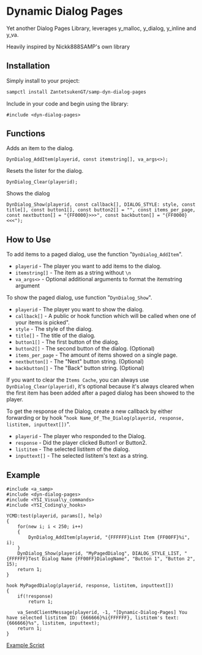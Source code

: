 # Dynamic Dialog Pages
Yet another Dialog Pages Library, leverages y_malloc, y_dialog, y_inline and y_va.

Heavily inspired by Nickk888SAMP's own library
## Installation

Simply install to your project:

```bash
sampctl install ZantetsukenGT/samp-dyn-dialog-pages
```

Include in your code and begin using the library:

```pawn
#include <dyn-dialog-pages>
```

## Functions
Adds an item to the dialog.
```pawn
DynDialog_AddItem(playerid, const itemstring[], va_args<>);
```
Resets the lister for the dialog.
```pawn
DynDialog_Clear(playerid);
```
Shows the dialog
```pawn
DynDialog_Show(playerid, const callback[], DIALOG_STYLE: style, const title[], const button1[], const button2[] = "", const items_per_page, const nextbutton[] = "{FF0000}>>>", const backbutton[] = "{FF0000}<<<");
```

## How to Use
To add items to a paged dialog, use the function "```DynDialog_AddItem```".
* ```playerid``` - The player you want to add items to the dialog.
* ```itemstring[]``` - The item as a string without ```\n```
* ```va_args<>``` - Optional additional arguments to format the itemstring argument

To show the paged dialog, use function "```DynDialog_Show```".
* ```playerid``` - The player you want to show the dialog.
* ```callback[]``` - A public or hook function which will be called when one of your items is picked".
* ```style``` - The style of the dialog.
* ```title[]``` - The title of the dialog.
* ```button1[]``` - The first button of the dialog.
* ```button2[]``` - The second button of the dialog.  (Optional)
* ```items_per_page``` - The amount of items showed on a single page.
* ```nextbutton[]``` - The "Next" button string. (Optional)
* ```backbutton[]``` - The "Back" button string. (Optional)

If you want to clear the ```Items Cache```, you can always use ```DynDialog_Clear(playerid)```, it's optional because it's always cleared when the first item has been added after a paged dialog has been showed to the player.

To get the response of the Dialog, create a new callback by either forwarding or by hook "```hook Name_Of_The_Dialog(playerid, response, listitem, inputtext[])```".
* ```playerid``` - The player who responded to the Dialog.
* ```response``` - Did the player clicked Button1 or Button2.
* ```listitem``` - The selected listitem of the dialog.
* ```inputtext[]``` - The selected listitem's text as a string.

## Example
```pawn
#include <a_samp>
#include <dyn-dialog-pages>
#include <YSI_Visual\y_commands>
#include <YSI_Coding\y_hooks>

YCMD:test(playerid, params[], help)
{
	for(new i; i < 250; i++)
	{
		DynDialog_AddItem(playerid, "{FFFFFF}List Item {FF00FF}%i", i);
	}
	DynDialog_Show(playerid, "MyPagedDialog", DIALOG_STYLE_LIST, "{FFFFFF}Test Dialog Name {FF00FF}DialogName", "Button 1", "Button 2", 15);
	return 1;
}

hook MyPagedDialog(playerid, response, listitem, inputtext[])
{
	if(!response)
		return 1;

	va_SendClientMessage(playerid, -1, "[Dynamic-Dialog-Pages] You have selected listitem ID: {666666}%i{FFFFFF}, listitem's text: {666666}%s", listitem, inputtext);
	return 1;
}
```

[Example Script](https://github.com/ZantetsukenGT/samp-dyn-dialog-pages/blob/main/ddp-examples.pwn)
